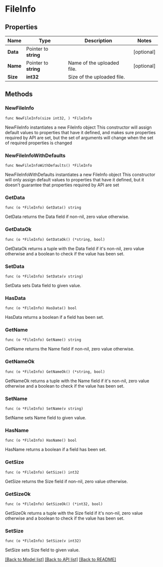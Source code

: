 # FileInfo

## Properties

Name | Type | Description | Notes
------------ | ------------- | ------------- | -------------
**Data** | Pointer to **string** |  | [optional] 
**Name** | Pointer to **string** | Name of the uploaded file. | [optional] 
**Size** | **int32** | Size of the uploaded file. | 

## Methods

### NewFileInfo

`func NewFileInfo(size int32, ) *FileInfo`

NewFileInfo instantiates a new FileInfo object
This constructor will assign default values to properties that have it defined,
and makes sure properties required by API are set, but the set of arguments
will change when the set of required properties is changed

### NewFileInfoWithDefaults

`func NewFileInfoWithDefaults() *FileInfo`

NewFileInfoWithDefaults instantiates a new FileInfo object
This constructor will only assign default values to properties that have it defined,
but it doesn't guarantee that properties required by API are set

### GetData

`func (o *FileInfo) GetData() string`

GetData returns the Data field if non-nil, zero value otherwise.

### GetDataOk

`func (o *FileInfo) GetDataOk() (*string, bool)`

GetDataOk returns a tuple with the Data field if it's non-nil, zero value otherwise
and a boolean to check if the value has been set.

### SetData

`func (o *FileInfo) SetData(v string)`

SetData sets Data field to given value.

### HasData

`func (o *FileInfo) HasData() bool`

HasData returns a boolean if a field has been set.

### GetName

`func (o *FileInfo) GetName() string`

GetName returns the Name field if non-nil, zero value otherwise.

### GetNameOk

`func (o *FileInfo) GetNameOk() (*string, bool)`

GetNameOk returns a tuple with the Name field if it's non-nil, zero value otherwise
and a boolean to check if the value has been set.

### SetName

`func (o *FileInfo) SetName(v string)`

SetName sets Name field to given value.

### HasName

`func (o *FileInfo) HasName() bool`

HasName returns a boolean if a field has been set.

### GetSize

`func (o *FileInfo) GetSize() int32`

GetSize returns the Size field if non-nil, zero value otherwise.

### GetSizeOk

`func (o *FileInfo) GetSizeOk() (*int32, bool)`

GetSizeOk returns a tuple with the Size field if it's non-nil, zero value otherwise
and a boolean to check if the value has been set.

### SetSize

`func (o *FileInfo) SetSize(v int32)`

SetSize sets Size field to given value.



[[Back to Model list]](../README.md#documentation-for-models) [[Back to API list]](../README.md#documentation-for-api-endpoints) [[Back to README]](../README.md)


